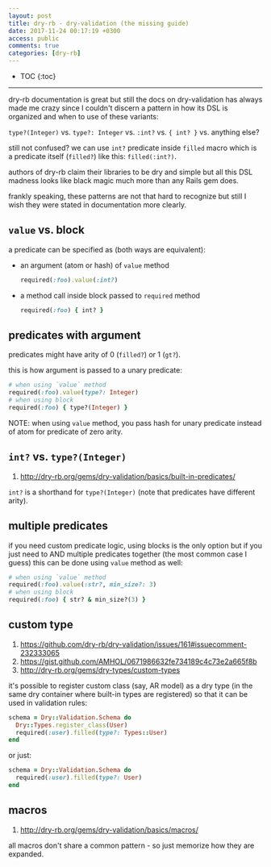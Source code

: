 ```yaml
---
layout: post
title: dry-rb - dry-validation (the missing guide)
date: 2017-11-24 00:17:19 +0300
access: public
comments: true
categories: [dry-rb]
---
```


<!-- more -->

* TOC
{:toc}
<hr>

dry-rb documentation is great but still the docs on dry-validation
has always made me crazy since I couldn't discern a pattern in how
its DSL is organized and when to use of these variants:

`type?(Integer)` vs. `type?: Integer` vs. `:int?` vs. `{ int? }` vs. anything else?

still not confused? we can use `int?` predicate inside `filled` macro
which is a predicate itself (`filled?`) like this: `filled(:int?)`.

authors of dry-rb claim their libraries to be dry and simple but all this
DSL madness looks like black magic much more than any Rails gem does.

frankly speaking, these patterns are not that hard to recognize but still
I wish they were stated in documentation more clearly.

## `value` vs. block

a predicate can be specified as (both ways are equivalent):

- an argument (atom or hash) of `value` method

  ```ruby
  required(:foo).value(:int?)
  ```

- a method call inside block passed to `required` method

  ```ruby
  required(:foo) { int? }
  ```

## predicates with argument

predicates might have arity of 0 (`filled?`) or 1 (`gt?`).

this is how argument is passed to a unary predicate:

```ruby
# when using `value` method
required(:foo).value(type?: Integer)
# when using block
required(:foo) { type?(Integer) }
```

NOTE: when using `value` method, you pass hash for unary predicate
      instead of atom for predicate of zero arity.

## `int?` vs. `type?(Integer)`

1. <http://dry-rb.org/gems/dry-validation/basics/built-in-predicates/>

`int?` is a shorthand for `type?(Integer)`
(note that predicates have different arity).

## multiple predicates

if you need custom predicate logic, using blocks is the only option
but if you just need to AND multiple predicates together (the most
common case I guess) this can be done using `value` method as well:

```ruby
# when using `value` method
required(:foo).value(:str?, min_size?: 3)
# when using block
required(:foo) { str? & min_size?(3) }
```

## custom type

1. <https://github.com/dry-rb/dry-validation/issues/161#issuecomment-232333065>
2. <https://gist.github.com/AMHOL/0671986632fe734189c4c73e2a665f8b>
3. <http://dry-rb.org/gems/dry-types/custom-types>

it's possible to register custom class (say, AR model) as a dry type
(in the same dry container where built-in types are registered) so that
it can be used in validation rules:

```ruby
schema = Dry::Validation.Schema do
  Dry::Types.register_class(User)
  required(:user).filled(type?: Types::User)
end
```

or just:

```ruby
schema = Dry::Validation.Schema do
  required(:user).filled(type?: User)
end
```

## macros

1. <http://dry-rb.org/gems/dry-validation/basics/macros/>

all macros don't share a common pattern - so just memorize how they
are expanded.
